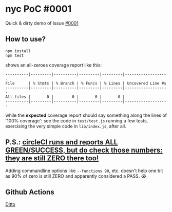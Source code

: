 # nyc PoC \#0001

Quick &amp; dirty demo of issue [\#0001](https://github.com/mochajs/nyc/issues/4675)

## How to use?

```
npm install
npm test
```

shows an all-zeroes coverage report like this:

```
----------|---------|----------|---------|---------|-------------------
File      | % Stmts | % Branch | % Funcs | % Lines | Uncovered Line #s
----------|---------|----------|---------|---------|-------------------
All files |       0 |        0 |       0 |       0 |
----------|---------|----------|---------|---------|-------------------
```

while the **expected** coverage report should say something along the lines of '100% coverage': see the code in `test/test.js` running a few tests, exercising the very simple code in `lib/index.js`, after all.


## P.S.: [circleCI runs and reports ALL GREEN/SUCCESS, but do check those numbers: they are still ZERO there too!](https://app.circleci.com/pipelines/github/GerHobbelt/nyc-PoC-0001)

Adding commandline options like `--functions 90`, etc. doesn't help one bit as 90% of zero is still ZERO and apparently considered a PASS. 😭



## Github Actions

[Ditto](https://github.com/GerHobbelt/nyc-PoC-0001/runs/2992555611?check_suite_focus=true#step:7:18)

